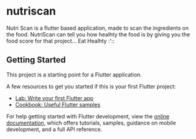# nutriscan

Nutri Scan is a flutter based application, made to scan the ingredients on the food. NutriScan can tell you how healhty the food is by giving you the food score for that project... Eat Healhty :'::

## Getting Started

This project is a starting point for a Flutter application.

A few resources to get you started if this is your first Flutter project:

- [Lab: Write your first Flutter app](https://docs.flutter.dev/get-started/codelab)
- [Cookbook: Useful Flutter samples](https://docs.flutter.dev/cookbook)

For help getting started with Flutter development, view the
[online documentation](https://docs.flutter.dev/), which offers tutorials,
samples, guidance on mobile development, and a full API reference.
